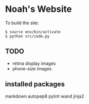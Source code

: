 # Noah's Website

To build the site:

    $ source env/bin/activate
    $ python src/code.py

## TODO

- retina display images
- phone-size images

## installed packages

markdown
autopep8
pylint
wand
jinja2
